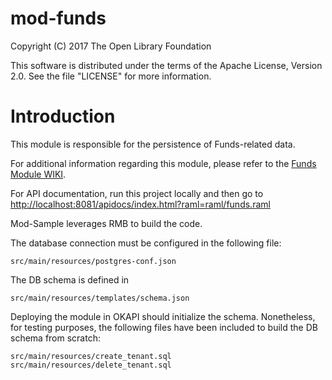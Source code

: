 # mod-funds

Copyright (C) 2017 The Open Library Foundation

This software is distributed under the terms of the Apache License, Version 2.0. See the file "LICENSE" for more information.

# Introduction

This module is responsible for the persistence of Funds-related data.

For additional information regarding this module, please refer to the [Funds Module WIKI](https://wiki.folio.org/display/RM/Acquisitions+Fund+Module).


For API documentation, run this project locally and then go to [http://localhost:8081/apidocs/index.html?raml=raml/funds.raml](http://localhost:8081/apidocs/index.html?raml=raml/funds.raml)



Mod-Sample leverages RMB to build the code.

The database connection must be configured in the following file:

```
src/main/resources/postgres-conf.json
```

The DB schema is defined in  
```
src/main/resources/templates/schema.json
```

Deploying the module in OKAPI should initialize the schema. Nonetheless, for testing purposes, the following files have been included to build the DB schema from scratch:

```
src/main/resources/create_tenant.sql
src/main/resources/delete_tenant.sql
```

